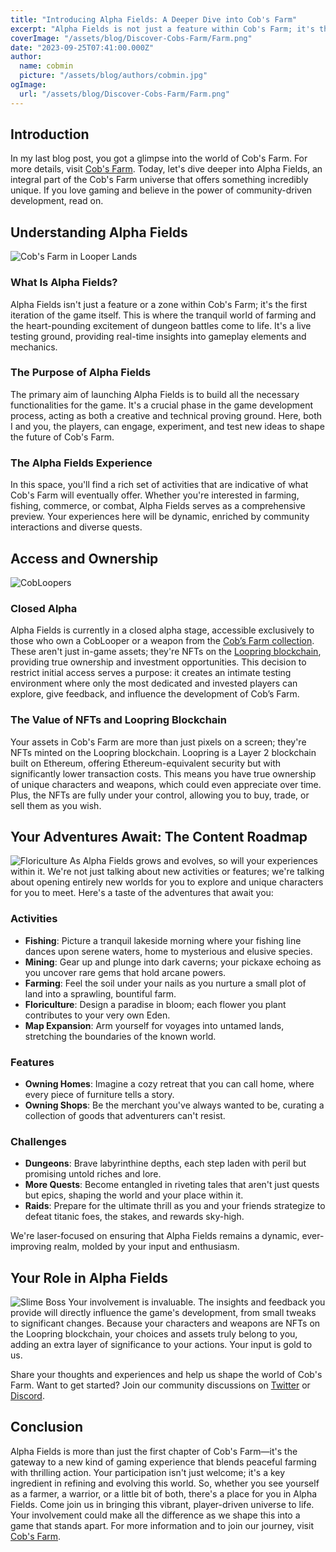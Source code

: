 ```yaml
---
title: "Introducing Alpha Fields: A Deeper Dive into Cob's Farm"
excerpt: "Alpha Fields is not just a feature within Cob's Farm; it's the game's foundational layer where the peaceful world of farming intersects with adrenaline-packed dungeon battles. Your involvement as players is invaluable, directly influencing the game's future through your feedback and choices. Join us on this exciting journey as we shape Cob's Farm into a dynamic, community-driven experience..."
coverImage: "/assets/blog/Discover-Cobs-Farm/Farm.png"
date: "2023-09-25T07:41:00.000Z"
author:
  name: cobmin
  picture: "/assets/blog/authors/cobmin.jpg"
ogImage:
  url: "/assets/blog/Discover-Cobs-Farm/Farm.png"
---
```


## Introduction
In my last blog post, you got a glimpse into the world of Cob's Farm. For more details, visit [Cob's Farm](https://cobsfarm.com). Today, let's dive deeper into Alpha Fields, an integral part of the Cob's Farm universe that offers something incredibly unique. If you love gaming and believe in the power of community-driven development, read on.
## Understanding Alpha Fields
![Cob's Farm in Looper Lands](/assets/blog/Discover-Cobs-Farm/Entrance.jpeg)
### What Is Alpha Fields?
Alpha Fields isn't just a feature or a zone within Cob's Farm; it's the first iteration of the game itself. This is where the tranquil world of farming and the heart-pounding excitement of dungeon battles come to life. It's a live testing ground, providing real-time insights into gameplay elements and mechanics.

### The Purpose of Alpha Fields
The primary aim of launching Alpha Fields is to build all the necessary functionalities for the game. It's a crucial phase in the game development process, acting as both a creative and technical proving ground. Here, both I and you, the players, can engage, experiment, and test new ideas to shape the future of Cob's Farm.

### The Alpha Fields Experience
In this space, you'll find a rich set of activities that are indicative of what Cob's Farm will eventually offer. Whether you're interested in farming, fishing, commerce, or combat, Alpha Fields serves as a comprehensive preview. Your experiences here will be dynamic, enriched by community interactions and diverse quests.

## Access and Ownership
![CobLoopers](/assets/blog/Introducing-Alpha-Fields/AlphaLoopersDisplay.png)
### Closed Alpha
Alpha Fields is currently in a closed alpha stage, accessible exclusively to those who own a CobLooper or a weapon from the [Cob’s Farm collection](https://loopexchange.art/collection/cobsfarm). These aren't just in-game assets; they're NFTs on the [Loopring blockchain](https://loopring.io/#/), providing true ownership and investment opportunities. This decision to restrict initial access serves a purpose: it creates an intimate testing environment where only the most dedicated and invested players can explore, give feedback, and influence the development of Cob’s Farm.

### The Value of NFTs and Loopring Blockchain
Your assets in Cob's Farm are more than just pixels on a screen; they're NFTs minted on the Loopring blockchain. Loopring is a Layer 2 blockchain built on Ethereum, offering Ethereum-equivalent security but with significantly lower transaction costs. This means you have true ownership of unique characters and weapons, which could even appreciate over time. Plus, the NFTs are fully under your control, allowing you to buy, trade, or sell them as you wish.
## Your Adventures Await: The Content Roadmap
![Floriculture](/assets/blog/Introducing-Alpha-Fields/Floral.png)
As Alpha Fields grows and evolves, so will your experiences within it. We're not just talking about new activities or features; we're talking about opening entirely new worlds for you to explore and unique characters for you to meet. Here's a taste of the adventures that await you:
### Activities
- **Fishing**: Picture a tranquil lakeside morning where your fishing line dances upon serene waters, home to mysterious and elusive species.
- **Mining**: Gear up and plunge into dark caverns; your pickaxe echoing as you uncover rare gems that hold arcane powers.
- **Farming**: Feel the soil under your nails as you nurture a small plot of land into a sprawling, bountiful farm.
- **Floriculture**: Design a paradise in bloom; each flower you plant contributes to your very own Eden.
- **Map Expansion**: Arm yourself for voyages into untamed lands, stretching the boundaries of the known world.
### Features
- **Owning Homes**: Imagine a cozy retreat that you can call home, where every piece of furniture tells a story.
- **Owning Shops**: Be the merchant you've always wanted to be, curating a collection of goods that adventurers can't resist.
### Challenges
- **Dungeons**: Brave labyrinthine depths, each step laden with peril but promising untold riches and lore.
- **More Quests**: Become entangled in riveting tales that aren't just quests but epics, shaping the world and your place within it.
- **Raids**: Prepare for the ultimate thrill as you and your friends strategize to defeat titanic foes, the stakes, and rewards sky-high.


We're laser-focused on ensuring that Alpha Fields remains a dynamic, ever-improving realm, molded by your input and enthusiasm.
## Your Role in Alpha Fields
![Slime Boss](/assets/blog/Introducing-Alpha-Fields/SlimeBoss.png)
Your involvement is invaluable. The insights and feedback you provide will directly influence the game's development, from small tweaks to significant changes. Because your characters and weapons are NFTs on the Loopring blockchain, your choices and assets truly belong to you, adding an extra layer of significance to your actions. Your input is gold to us. 

Share your thoughts and experiences and help us shape the world of Cob's Farm. Want to get started? Join our community discussions on [Twitter](https://twitter.com/CobsFarm) or [Discord](https://discord.gg/BAGXJZVH4Y).
## Conclusion
Alpha Fields is more than just the first chapter of Cob's Farm—it's the gateway to a new kind of gaming experience that blends peaceful farming with thrilling action. Your participation isn't just welcome; it's a key ingredient in refining and evolving this world. So, whether you see yourself as a farmer, a warrior, or a little bit of both, there's a place for you in Alpha Fields. Come join us in bringing this vibrant, player-driven universe to life. Your involvement could make all the difference as we shape this into a game that stands apart. For more information and to join our journey, visit [Cob's Farm](https://cobsfarm.com).

